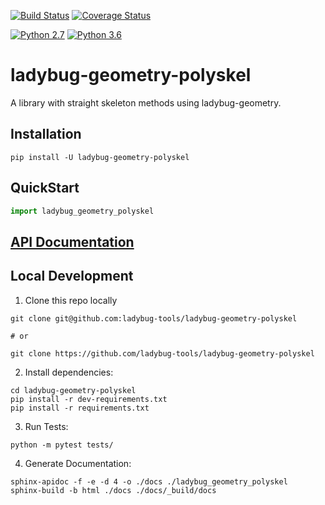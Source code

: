 [![Build Status](https://travis-ci.com/ladybug-tools/ladybug-geometry-polyskel.svg?branch=master)](https://travis-ci.com/ladybug-tools/ladybug-geometry-polyskel)
[![Coverage Status](https://coveralls.io/repos/github/ladybug-tools/ladybug-geometry-polyskel/badge.svg?branch=master)](https://coveralls.io/github/ladybug-tools/ladybug-geometry-polyskel)

[![Python 2.7](https://img.shields.io/badge/python-2.7-green.svg)](https://www.python.org/downloads/release/python-270/) [![Python 3.6](https://img.shields.io/badge/python-3.6-blue.svg)](https://www.python.org/downloads/release/python-360/)

# ladybug-geometry-polyskel

A library with straight skeleton methods using ladybug-geometry.

## Installation

```console
pip install -U ladybug-geometry-polyskel
```

## QuickStart

```python
import ladybug_geometry_polyskel

```

## [API Documentation](http://ladybug-tools.github.io/ladybug-geometry-polyskel/docs)

## Local Development
1. Clone this repo locally
```console
git clone git@github.com:ladybug-tools/ladybug-geometry-polyskel

# or

git clone https://github.com/ladybug-tools/ladybug-geometry-polyskel
```
2. Install dependencies:
```console
cd ladybug-geometry-polyskel
pip install -r dev-requirements.txt
pip install -r requirements.txt
```

3. Run Tests:
```console
python -m pytest tests/
```

4. Generate Documentation:
```console
sphinx-apidoc -f -e -d 4 -o ./docs ./ladybug_geometry_polyskel
sphinx-build -b html ./docs ./docs/_build/docs
```
